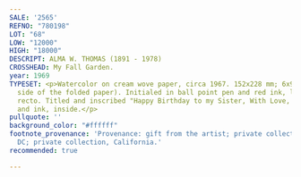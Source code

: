 ```yaml
---
SALE: '2565'
REFNO: "780198"
LOT: "68"
LOW: "12000"
HIGH: "18000"
DESCRIPT: ALMA W. THOMAS (1891 - 1978)
CROSSHEAD: My Fall Garden.
year: 1969
TYPESET: <p>Watercolor on cream wove paper, circa 1967. 152x228 mm; 6x9 inches (each
  side of the folded paper). Initialed in ball point pen and red ink, lower right
  recto. Titled and inscribed "Happy Birthday to my Sister, With Love, Alma" in watercolor
  and ink, inside.</p>
pullquote: ''
background_color: "#ffffff"
footnote_provenance: 'Provenance: gift from the artist; private collection, Washington,
  DC; private collection, California.'
recommended: true

---
```


